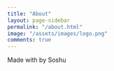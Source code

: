 ```yaml
---
title: "About"
layout: page-sidebar
permalink: "/about.html"
image: "/assets/images/logo.png"
comments: true
---
```

Made with <i class="fa fa-heart text-danger"></i> by Soshu
<!-- [@wowthemesnet](https://www.wowthemes.net/category/free-themes-templates/). -->
